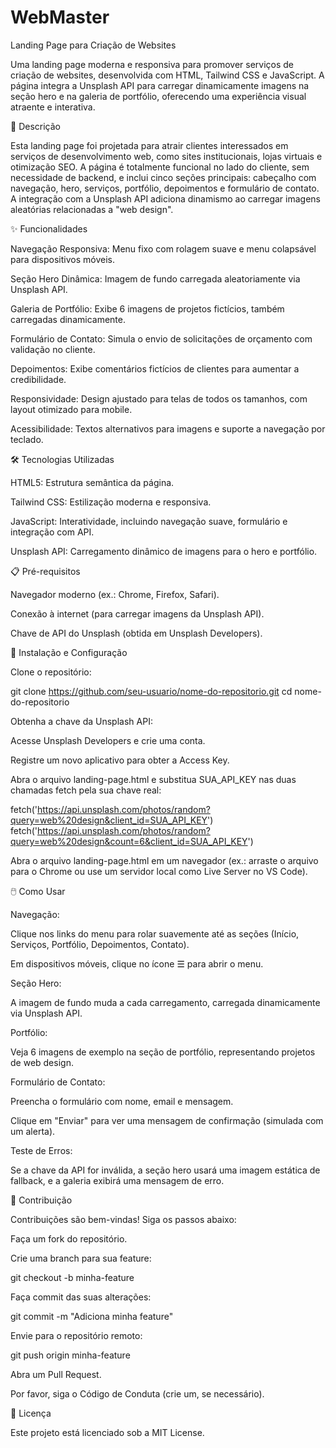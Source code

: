 # WebMaster

Landing Page para Criação de Websites



Uma landing page moderna e responsiva para promover serviços de criação de websites, desenvolvida com HTML, Tailwind CSS e JavaScript. A página integra a Unsplash API para carregar dinamicamente imagens na seção hero e na galeria de portfólio, oferecendo uma experiência visual atraente e interativa.

📖 Descrição

Esta landing page foi projetada para atrair clientes interessados em serviços de desenvolvimento web, como sites institucionais, lojas virtuais e otimização SEO. A página é totalmente funcional no lado do cliente, sem necessidade de backend, e inclui cinco seções principais: cabeçalho com navegação, hero, serviços, portfólio, depoimentos e formulário de contato. A integração com a Unsplash API adiciona dinamismo ao carregar imagens aleatórias relacionadas a "web design".



✨ Funcionalidades


Navegação Responsiva: Menu fixo com rolagem suave e menu colapsável para dispositivos móveis.

Seção Hero Dinâmica: Imagem de fundo carregada aleatoriamente via Unsplash API.

Galeria de Portfólio: Exibe 6 imagens de projetos fictícios, também carregadas dinamicamente.

Formulário de Contato: Simula o envio de solicitações de orçamento com validação no cliente.

Depoimentos: Exibe comentários fictícios de clientes para aumentar a credibilidade.

Responsividade: Design ajustado para telas de todos os tamanhos, com layout otimizado para mobile.

Acessibilidade: Textos alternativos para imagens e suporte a navegação por teclado.


🛠️ Tecnologias Utilizadas


HTML5: Estrutura semântica da página.

Tailwind CSS: Estilização moderna e responsiva.

JavaScript: Interatividade, incluindo navegação suave, formulário e integração com API.

Unsplash API: Carregamento dinâmico de imagens para o hero e portfólio.


📋 Pré-requisitos

Navegador moderno (ex.: Chrome, Firefox, Safari).

Conexão à internet (para carregar imagens da Unsplash API).

Chave de API do Unsplash (obtida em Unsplash Developers).


🚀 Instalação e Configuração

Clone o repositório:

git clone https://github.com/seu-usuario/nome-do-repositorio.git
cd nome-do-repositorio

Obtenha a chave da Unsplash API:

Acesse Unsplash Developers e crie uma conta.

Registre um novo aplicativo para obter a Access Key.

Abra o arquivo landing-page.html e substitua SUA_API_KEY nas duas chamadas fetch pela sua chave real:

fetch('https://api.unsplash.com/photos/random?query=web%20design&client_id=SUA_API_KEY')
fetch('https://api.unsplash.com/photos/random?query=web%20design&count=6&client_id=SUA_API_KEY')



Abra o arquivo landing-page.html em um navegador (ex.: arraste o arquivo para o Chrome ou use um servidor local como Live Server no VS Code).


🖱️ Como Usar

Navegação:

Clique nos links do menu para rolar suavemente até as seções (Início, Serviços, Portfólio, Depoimentos, Contato).

Em dispositivos móveis, clique no ícone ☰ para abrir o menu.

Seção Hero:

A imagem de fundo muda a cada carregamento, carregada dinamicamente via Unsplash API.

Portfólio:

Veja 6 imagens de exemplo na seção de portfólio, representando projetos de web design.

Formulário de Contato:

Preencha o formulário com nome, email e mensagem.

Clique em "Enviar" para ver uma mensagem de confirmação (simulada com um alerta).

Teste de Erros:

Se a chave da API for inválida, a seção hero usará uma imagem estática de fallback, e a galeria exibirá uma mensagem de erro.


🤝 Contribuição

Contribuições são bem-vindas! Siga os passos abaixo:

Faça um fork do repositório.

Crie uma branch para sua feature:

git checkout -b minha-feature

Faça commit das suas alterações:

git commit -m "Adiciona minha feature"

Envie para o repositório remoto:

git push origin minha-feature


Abra um Pull Request.

Por favor, siga o Código de Conduta (crie um, se necessário).

📜 Licença

Este projeto está licenciado sob a MIT License.
